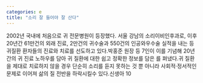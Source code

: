 ```yaml
---
categories: e
title: "소리 잘 들어야 잘 산다"
---
```

2002년 국내에 처음으로 귀 전문병원이 등장했다. 서울 강남의 소리이비인후과로, 이후 20년간 61만건의 외래 진료, 2만건의 귀수술과 550건의 인공와우수술 실적을 내는 등 귀질환 환자들의 진료와 치료를 선도하고 있다.박홍준 원장 등 7인이 이를 기념해 20년간의 귀 진료 노하우를 담아 귀 질환에 대한 쉽고 정확한 정보를 담은 를 펴냈다.귀 질환을 제대로 치료하지 않을 경우 단순히 소리를 듣지 못하는 것 뿐 아니라 사회적&middot;정서적인 문제로 이어져 삶의 질 전반을 하락시킬수 있다.신생아 10